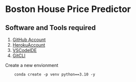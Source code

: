 # Boston House Price Predictor

## Software and Tools required

 1. [GitHub Account](https://github.com)
 2. [HerokuAccount](https://www.heroku.com)
 3. [VSCodeIDE](https://code.visualstudio.com)
 4. [GitCLI](https://cli.github.com)

 Create a new envionment

```
    conda create -p venv python==3.10 -y

